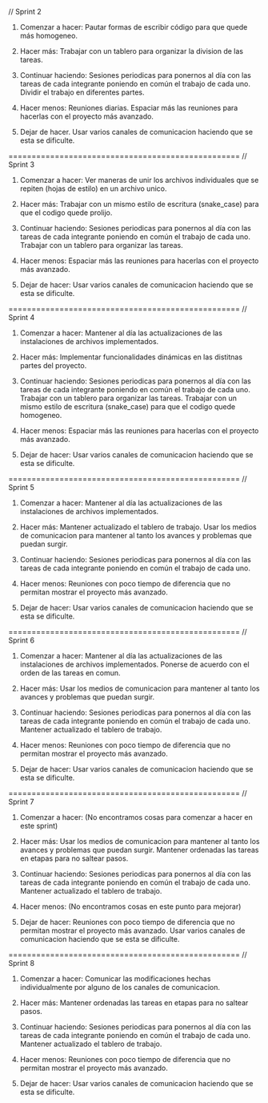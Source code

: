 // Sprint 2

1. Comenzar a hacer:
Pautar formas de escribir código para que quede más homogeneo.

2. Hacer más:
Trabajar con un tablero para organizar la division de las tareas.

3. Continuar haciendo:
Sesiones periodicas para ponernos al día con las tareas de cada integrante poniendo en común el
trabajo de cada uno.
Dividir el trabajo en diferentes partes.

4. Hacer menos:
Reuniones diarias. Espaciar más las reuniones para hacerlas con el proyecto más avanzado.

5. Dejar de hacer.
Usar varios canales de comunicacion haciendo que se esta se dificulte.

==================================================
// Sprint 3

1. Comenzar a hacer:
Ver maneras de unir los archivos individuales que se repiten (hojas de estilo) en un archivo unico.

2. Hacer más:
Trabajar con un mismo estilo de escritura (snake_case) para que el codigo quede prolijo.

3. Continuar haciendo:
Sesiones periodicas para ponernos al día con las tareas de cada integrante poniendo en común el
trabajo de cada uno.
Trabajar con un tablero para organizar las tareas.

4. Hacer menos:
Espaciar más las reuniones para hacerlas con el proyecto más avanzado.

5. Dejar de hacer:
Usar varios canales de comunicacion haciendo que se esta se dificulte.

==================================================
// Sprint 4

1. Comenzar a hacer:
Mantener al día las actualizaciones de las instalaciones de archivos implementados.

2. Hacer más:
Implementar funcionalidades dinámicas en las distitnas partes del proyecto.

3. Continuar haciendo:
Sesiones periodicas para ponernos al día con las tareas de cada integrante poniendo en común el
trabajo de cada uno.
Trabajar con un tablero para organizar las tareas.
Trabajar con un mismo estilo de escritura (snake_case) para que el codigo quede homogeneo.

4. Hacer menos:
Espaciar más las reuniones para hacerlas con el proyecto más avanzado.

5. Dejar de hacer:
Usar varios canales de comunicacion haciendo que se esta se dificulte.

==================================================
// Sprint 5

1. Comenzar a hacer:
Mantener al día las actualizaciones de las instalaciones de archivos implementados.

2. Hacer más:
Mantener actualizado el tablero de trabajo.
Usar los medios de comunicacion para mantener al tanto los avances y problemas que puedan surgir.

3. Continuar haciendo:
Sesiones periodicas para ponernos al día con las tareas de cada integrante poniendo en común el
trabajo de cada uno.

4. Hacer menos:
Reuniones con poco tiempo de diferencia que no permitan mostrar el proyecto más avanzado.

5. Dejar de hacer:
Usar varios canales de comunicacion haciendo que se esta se dificulte.

==================================================
// Sprint 6

1. Comenzar a hacer:
Mantener al día las actualizaciones de las instalaciones de archivos implementados.
Ponerse de acuerdo con el orden de las tareas en comun.

2. Hacer más:
Usar los medios de comunicacion para mantener al tanto los avances y problemas que puedan surgir.

3. Continuar haciendo:
Sesiones periodicas para ponernos al día con las tareas de cada integrante poniendo en común el
trabajo de cada uno.
Mantener actualizado el tablero de trabajo.

4. Hacer menos:
Reuniones con poco tiempo de diferencia que no permitan mostrar el proyecto más avanzado.

5. Dejar de hacer:
Usar varios canales de comunicacion haciendo que se esta se dificulte.

==================================================
// Sprint 7

1. Comenzar a hacer:
(No encontramos cosas para comenzar a hacer en este sprint)

2. Hacer más:
Usar los medios de comunicacion para mantener al tanto los avances y problemas que puedan surgir.
Mantener ordenadas las tareas en etapas para no saltear pasos.

3. Continuar haciendo:
Sesiones periodicas para ponernos al día con las tareas de cada integrante poniendo en común el trabajo de cada uno.
Mantener actualizado el tablero de trabajo.

4. Hacer menos:
(No encontramos cosas en este punto para mejorar)

5. Dejar de hacer:
Reuniones con poco tiempo de diferencia que no permitan mostrar el proyecto más avanzado.
Usar varios canales de comunicacion haciendo que se esta se dificulte.

==================================================
// Sprint 8

1. Comenzar a hacer:
Comunicar las modificaciones hechas individualmente por alguno de los canales de comunicacion.

2. Hacer más:
Mantener ordenadas las tareas en etapas para no saltear pasos.

3. Continuar haciendo:
Sesiones periodicas para ponernos al día con las tareas de cada integrante poniendo en común el trabajo de cada uno.
Mantener actualizado el tablero de trabajo.

4. Hacer menos:
Reuniones con poco tiempo de diferencia que no permitan mostrar el proyecto más avanzado.

5. Dejar de hacer:
Usar varios canales de comunicacion haciendo que se esta se dificulte.